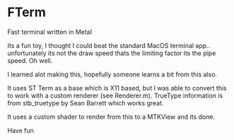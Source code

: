 # FTerm
Fast terminal written in Metal

Its a fun toy, I thought I could beat the standard MacOS terminal app.. unfortunately its not the draw speed thats the limiting factor its the pipe speed. Oh well.

I learned alot making this, hopefully someone learns a bit from this also.

It uses ST Term as a base which is X11 based, but I was able to convert this to work with a custom renderer (see Renderer.m). TrueType information is from stb_truetype by Sean Barrett which works great.

It uses a custom shader to render from this to a MTKView and its done.

Have fun
